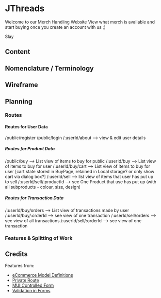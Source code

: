 # JThreads

Welcome to our Merch Handling Website View what merch is available and start buying once you create an account with us ;)

Slay

## Content

## Nomenclature / Terminology

## Wireframe

## Planning

### Routes

#### Routes for User Data

/public/register
/public/login
/:userId/about --> view & edit user details

##### Routes for Product Data

/public/buy --> List view of items to buy for public
/:userId/buy --> List view of items to buy for user
/:userId/buy/cart --> List view of items to buy for user [cart state stored in BuyPage, retained in Local storage? or only show cart via dialog box?]
/:userId/sell --> list view of items that user has put up to sell
/:userId/sell/:productId --> see One Product that use has put up (with all subproducts - colour, size, design)

##### Routes for Transaction Data

/:userId/buy/orders --> List view of transactions made by user
/:userId/buy/:orderId --> see view of one transaction
/:userId/sell/orders --> see view of all transactions
/:userId/sell/:orderId --> see view of one transaction

### Features & Splitting of Work

## Credits

Features from:

- [eCommerce Model Definitions](https://dev.to/ezzdinatef/ecommerce-database-design-1ggc)
- [Private Route](https://medium.com/@bhairabpatra.iitd/private-routes-in-react-559a7d8d161f)
- [MUI Controlled Form](https://dev.to/melissajlw/how-to-create-a-controlled-form-in-mui-material-ui-4gm9)
- [Validation in Forms](https://muhimasri.com/blogs/mui-validation/)
